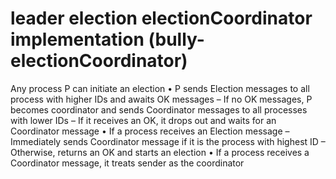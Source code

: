 # leader election electionCoordinator implementation (bully-electionCoordinator)

Any process P can initiate an election
• P sends Election messages to all process with higher IDs and awaits OK messages
  – If no OK messages, P becomes coordinator and sends Coordinator messages to all processes with lower IDs
  – If it receives an OK, it drops out and waits for an Coordinator message
• If a process receives an Election message
  – Immediately sends Coordinator message if it is the process with highest ID
  – Otherwise, returns an OK and starts an election
• If a process receives a Coordinator message, it treats sender as the coordinator
